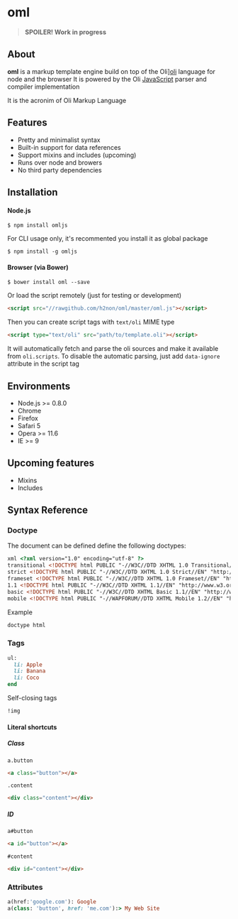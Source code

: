 # oml

> **SPOILER! Work in progress**

## About

**oml** is a markup template engine build on top of the Oli][oli] language for node and the browser
It is powered by the Oli [JavaScript][oli-js] parser and compiler implementation

It is the acronim of Oli Markup Language

## Features

- Pretty and minimalist syntax
- Built-in support for data references
- Support mixins and includes (upcoming)
- Runs over node and browers
- No third party dependencies

## Installation

#### Node.js

```
$ npm install omljs
```
For CLI usage only, it's recommented you install it as global package
```
$ npm install -g omljs
```

#### Browser (via Bower)

```
$ bower install oml --save
```

Or load the script remotely (just for testing or development)
```html
<script src="//rawgithub.com/h2non/oml/master/oml.js"></script>
```
Then you can create script tags with `text/oli` MIME type
```html
<script type="text/oli" src="path/to/template.oli"></script>
```
It will automatically fetch and parse the oli sources and make it available from `oli.scripts`.
To disable the automatic parsing, just add `data-ignore` attribute in the script tag

## Environments

- Node.js >= 0.8.0
- Chrome
- Firefox
- Safari 5
- Opera >= 11.6
- IE >= 9

## Upcoming features

- Mixins
- Includes

## Syntax Reference

### Doctype

The document can be defined define the following doctypes:

```html
xml <?xml version="1.0" encoding="utf-8" ?>
transitional <!DOCTYPE html PUBLIC "-//W3C//DTD XHTML 1.0 Transitional//EN" "http://www.w3.org/TR/xhtml1/DTD/xhtml1-transitional.dtd">
strict <!DOCTYPE html PUBLIC "-//W3C//DTD XHTML 1.0 Strict//EN" "http://www.w3.org/TR/xhtml1/DTD/xhtml1-strict.dtd">
frameset <!DOCTYPE html PUBLIC "-//W3C//DTD XHTML 1.0 Frameset//EN" "http://www.w3.org/TR/xhtml1/DTD/xhtml1-frameset.dtd">
1.1 <!DOCTYPE html PUBLIC "-//W3C//DTD XHTML 1.1//EN" "http://www.w3.org/TR/xhtml11/DTD/xhtml11.dtd">
basic <!DOCTYPE html PUBLIC "-//W3C//DTD XHTML Basic 1.1//EN" "http://www.w3.org/TR/xhtml-basic/xhtml-basic11.dtd">
mobile <!DOCTYPE html PUBLIC "-//WAPFORUM//DTD XHTML Mobile 1.2//EN" "http://www.openmobilealliance.org/tech/DTD/xhtml-mobile12.dtd">
```

Example
```ruby
doctype html
```

### Tags

```ruby
ul:
  li: Apple
  li: Banana
  li: Coco
end
```
Self-closing tags
```ruby
!img
```

#### Literal shortcuts

##### Class
```jade
a.button 
```
```html
<a class="button"></a>
```
```jade
.content 
```
```html
<div class="content"></div>
```

##### ID
```jade
a#button 
```
```html
<a id="button"></a>
```
```jade
#content
```
```html
<div id="content"></div>
```

### Attributes

```ruby
a(href:'google.com'): Google
a(class: 'button', href: 'me.com'):> My Web Site
```


[oli-js]: https://github.com/oli-lang/oli-js
[oli]: https://oli-lang.org
